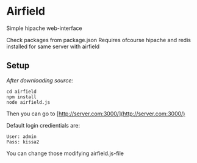 # Airfield
Simple hipache web-interface

Check packages from package.json
Requires ofcourse hipache and redis installed for same server with airfield

## Setup
*After downloading source:*

	cd airfield
	npm install
	node airfield.js

Then you can go to [http://server.com:3000/](http://server.com:3000/)

Default login credientials are:

	User: admin
	Pass: kissa2

You can change those modifying airfield.js-file
